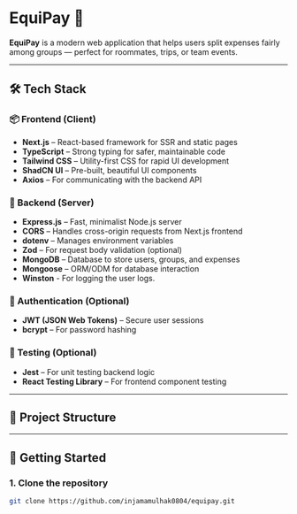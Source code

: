 # EquiPay 💸

**EquiPay** is a modern web application that helps users split expenses fairly among groups — perfect for roommates, trips, or team events.

---

## 🛠️ Tech Stack

### 📦 Frontend (Client)
- **Next.js** – React-based framework for SSR and static pages
- **TypeScript** – Strong typing for safer, maintainable code
- **Tailwind CSS** – Utility-first CSS for rapid UI development
- **ShadCN UI** – Pre-built, beautiful UI components
- **Axios** – For communicating with the backend API

### 🚀 Backend (Server)
- **Express.js** – Fast, minimalist Node.js server
- **CORS** – Handles cross-origin requests from Next.js frontend
- **dotenv** – Manages environment variables
- **Zod** – For request body validation (optional)
- **MongoDB** – Database to store users, groups, and expenses
- **Mongoose** – ORM/ODM for database interaction
- **Winston** - For logging the user logs. 

### 🔐 Authentication (Optional)
- **JWT (JSON Web Tokens)** – Secure user sessions
- **bcrypt** – For password hashing

### 🧪 Testing (Optional)
- **Jest** – For unit testing backend logic
- **React Testing Library** – For frontend component testing

---

## 📁 Project Structure










---

## 🚀 Getting Started

### 1. Clone the repository
```bash
git clone https://github.com/injamamulhak0804/equipay.git
```